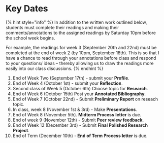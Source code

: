 # Key Dates

{% hint style="info" %}
In addition to the written work outlined below, students must complete their readings and making their comments/annotations to the assigned readings by Saturday 10pm before the school week begins. 

For example, the readings for week 3 \(September 20th and 22nd\) must be completed at the end of week 2 \(by 10pm, September 18th\). This is so that I have a chance to read through your annotations before class and respond to your questions/ ideas – thereby allowing us to draw the readings more easily into our class discussions. 
{% endhint %}

1. End of Week Two \(September 17th\) - submit your **Profile**. 
2. End of Week 4 \(October 1st\) - submit your **Reflection**. 
3. Second class of Week 5 \(October 6th\) Choose topic for **Research**.
4. End of Week 6 \(October 15th\) Post your **Annotated Bibliography**. 
5. End of Week 7 \(October 22nd\) - Submit **Preliminary Report** on reseach topic.
6. In class, week 8 \(November 1st & 3rd\) - Make **Presentations**.
7. End of Week 8 \(November 5th\). **Midterm Process** **letter** is due. 
8. End of week 9 \(November 12th\) - Submit **Peer review feedback**. 
9. End of Week 12 \(December 3rd\) - Submit **Final Polished Research Project**.
10. End of Term \(December 10th\) - **End of Term Process letter** is due. 

